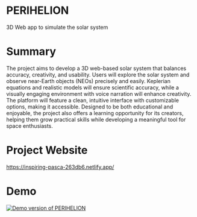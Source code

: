 # PERIHELION
3D Web app to simulate the solar system

# Summary
The project aims to develop a 3D web-based solar system that balances accuracy, creativity, and usability. Users will explore the solar system and observe near-Earth objects (NEOs) precisely and easily. Keplerian equations and realistic models will ensure scientific accuracy, while a visually engaging environment with voice narration will enhance creativity. The platform will feature a clean, intuitive interface with customizable options, making it accessible. Designed to be both educational and enjoyable, the project also offers a learning opportunity for its creators, helping them grow practical skills while developing a meaningful tool for space enthusiasts.

# Project Website
https://inspiring-pasca-263db6.netlify.app/

# Demo
[![Demo version of PERIHELION](https://github.com/user-attachments/assets/5d9d5a1a-ebc0-41c0-bbb1-db4e20ea1cfc)](https://www.youtube.com/watch?v=DWsNT2YAKmQ)

